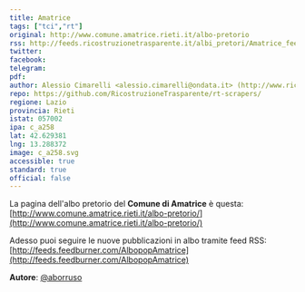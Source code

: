 ```yaml
---
title: Amatrice
tags: ["tci","rt"]
original: http://www.comune.amatrice.rieti.it/albo-pretorio
rss: http://feeds.ricostruzionetrasparente.it/albi_pretori/Amatrice_feed.xml
twitter: 
facebook: 
telegram: 
pdf: 
author: Alessio Cimarelli <alessio.cimarelli@ondata.it> (http://www.ricostruzionetrasparente.it)
repo: https://github.com/RicostruzioneTrasparente/rt-scrapers/
regione: Lazio
provincia: Rieti
istat: 057002
ipa: c_a258
lat: 42.629381
lng: 13.288372
image: c_a258.svg
accessible: true
standard: true
official: false
---
```


La pagina dell'albo pretorio del **Comune di Amatrice** è questa: [http://www.comune.amatrice.rieti.it/albo-pretorio/](http://www.comune.amatrice.rieti.it/albo-pretorio/)

Adesso puoi seguire le nuove pubblicazioni in albo tramite feed RSS: [http://feeds.feedburner.com/AlbopopAmatrice](http://feeds.feedburner.com/AlbopopAmatrice)


**Autore**: [@aborruso](https://twitter.com/aborruso)
